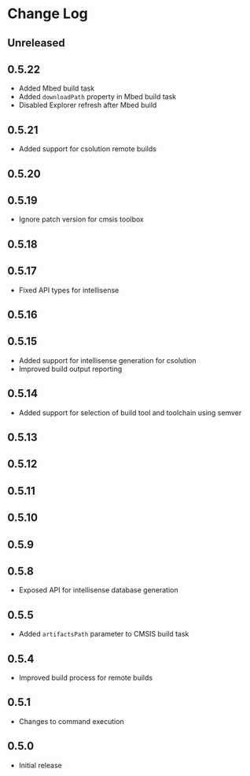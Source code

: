 # Change Log

## Unreleased

## 0.5.22

- Added Mbed build task
- Added `downloadPath` property in Mbed build task
- Disabled Explorer refresh after Mbed build

## 0.5.21

- Added support for csolution remote builds

## 0.5.20

## 0.5.19

- Ignore patch version for cmsis toolbox

## 0.5.18

## 0.5.17

- Fixed API types for intellisense

## 0.5.16

## 0.5.15

- Added support for intellisense generation for csolution
- Improved build output reporting

## 0.5.14

- Added support for selection of build tool and toolchain using semver

## 0.5.13

## 0.5.12

## 0.5.11

## 0.5.10

## 0.5.9

## 0.5.8

- Exposed API for intellisense database generation

## 0.5.5

- Added `artifactsPath` parameter to CMSIS build task

## 0.5.4

- Improved build process for remote builds

## 0.5.1

- Changes to command execution

## 0.5.0

- Initial release
